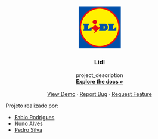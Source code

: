 <!-- PROJECT LOGO -->
<br />
<div align="center">
  <a href="https://github.com/sparthaa/lidl_NEW">
    <img src="media/brand__default.png" alt="Logo" width="115" height="115">
  </a>

<h3 align="center">Lidl</h3>

  <p align="center">
    project_description
    <br />
    <a href="https://github.com/sparthaa/lidl_NEW"><strong>Explore the docs »</strong></a>
    <br />
    <br />
    <a href="https://github.com/github_username/repo_name">View Demo</a>
    ·
    <a href="https://github.com/github_username/repo_name/issues">Report Bug</a>
    ·
    <a href="https://github.com/github_username/repo_name/issues">Request Feature</a>
  </p>
</div>


<p>Projeto realizado por:</p>

* [Fabio Rodrigues](https://github.com/sparthaa)
* [Nuno Alves](https://github.com/alves95)
* [Pedro Silva](https://github.com/pedrosilva89)
